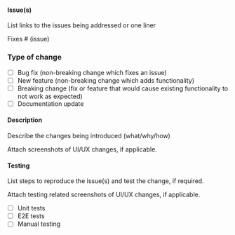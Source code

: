 #### Issue(s)

List links to the issues being addressed or one liner

Fixes # (issue)

### Type of change
- [ ] Bug fix (non-breaking change which fixes an issue)
- [ ] New feature (non-breaking change which adds functionality)
- [ ] Breaking change (fix or feature that would cause existing functionality to not work as expected)
- [ ] Documentation update

#### Description

Describe the changes being introduced (what/why/how)

Attach screenshots of UI/UX changes, if applicable.

#### Testing

List steps to reproduce the issue(s) and test the change, if required.

Attach testing related screenshots of UI/UX changes, if applicable.

- [ ] Unit tests
- [ ] E2E tests
- [ ] Manual testing